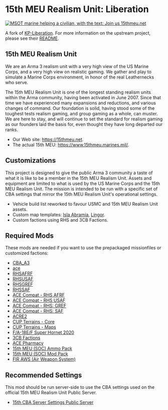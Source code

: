 # 15th MEU Realism Unit: Liberation

[![MSOT marine helping a civilian, with the text: Join us 15thmeu.net](Missionframework/res/liberation15a.jpg)](https://15thmeu.net)

A fork of [KP-Liberation](https://github.com/KillahPotatoes/KP-Liberation). For more information on the upstream project, please see their [README](https://github.com/KillahPotatoes/KP-Liberation/blob/master/README.md).

## 15th MEU Realism Unit

We are an Arma 3 realism unit with a very high view of the US Marine Corps, and a very high view on realistic gaming. We gather and play to simulate a Marine Corps environment, in honor of the real Leathernecks who serve.

The 15th MEU Realism Unit is one of the longest standing realism units within the Arma community, having been activated in June 2007. Since that time we have experienced many expansions and reductions, and various changes of command. Our foundation is solid, having stood some of the toughest tests realism gaming, and group gaming as a whole, can muster. We are here to stay, and will continue to set the standard for realism gaming as our founders laid the basis for, even thought they have long departed our ranks.

* Our Web site: https://15thmeu.net.
* The actual 15th MEU: https://www.15thmeu.marines.mil/.

## Customizations

This project is designed to give the public Arma 3 community a taste of what it is like to be a member in the 15th MEU Realism Unit. Assets and equipment are limited to what is used by the US Marine Corps and the 15th MEU Realism Unit. The mission is intended to be run with a specific set of CBA settings that mirror the 15th MEU Realism Unit's operational settings.

* Vehicle build list reworked to favour USMC and 15th MEU Realism Unit assets.
* Custom map templates: [Isla Abramia], [Lingor].
* Custom factions using RHS and 3CB Factions.

## Required Mods

These mods are needed if you want to use the prepackaged missionfiles or customized factions:

* [CBA_A3](https://steamcommunity.com/sharedfiles/filedetails/?id=450814997)
* [ace](https://steamcommunity.com/sharedfiles/filedetails/?id=463939057)
* [RHSAFRF](https://steamcommunity.com/sharedfiles/filedetails/?id=843425103)
* [RHSUSAF](https://steamcommunity.com/sharedfiles/filedetails/?id=843577117)
* [RHSGREF](https://steamcommunity.com/sharedfiles/filedetails/?id=843593391)
* [RHSSAF](https://steamcommunity.com/sharedfiles/filedetails/?id=843632231)
* [ACE Compat - RHS AFRF](https://steamcommunity.com/sharedfiles/filedetails/?id=773131200)
* [ACE Compat - RHS USAF](https://steamcommunity.com/sharedfiles/filedetails/?id=773125288)
* [ACE Compat - RHS: GREF](https://steamcommunity.com/sharedfiles/filedetails/?id=884966711)
* [ACE Compat - RHS: SAF](https://steamcommunity.com/sharedfiles/filedetails/?id=2174495332)
* [ACRE2](https://steamcommunity.com/sharedfiles/filedetails/?id=751965892)
* [CUP Terrains - Core](https://steamcommunity.com/sharedfiles/filedetails/?id=583496184)
* [CUP Terrains - Maps](https://steamcommunity.com/sharedfiles/filedetails/?id=583544987)
* [F/A-18E/F Super Hornet 2020](https://steamcommunity.com/sharedfiles/filedetails/?id=2131302796)
* [3CB Factions](https://steamcommunity.com/sharedfiles/filedetails/?id=1673456286)
* [ACE Pharmacy](https://steamcommunity.com/sharedfiles/filedetails/?id=2558422366)
* [15th MEU (SOC) Ammo Pack](https://steamcommunity.com/sharedfiles/filedetails/?id=1644588513)
* [15th MEU (SOC) Mod Pack](https://steamcommunity.com/sharedfiles/filedetails/?id=1644588962)
* [FIR AWS (Air Weapon System)](https://steamcommunity.com/sharedfiles/filedetails/?id=366425329)


## Recommended Settings

This mod should be run server-side to use the CBA settings used on the official 15th MEU Realism Unit Public Server.

* [15th CBA Server Settings Public Server](https://steamcommunity.com/sharedfiles/filedetails/?id=1957901702)

[Lingor]: https://steamcommunity.com/sharedfiles/filedetails/?id=718649903
[Isla Abramia]: https://steamcommunity.com/sharedfiles/filedetails/?id=648775794
